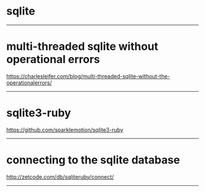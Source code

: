 # sqlite

---

# multi-threaded sqlite without operational errors

https://charlesleifer.com/blog/multi-threaded-sqlite-without-the-operationalerrors/

---

# sqlite3-ruby

https://github.com/sparklemotion/sqlite3-ruby

---

# connecting to the sqlite database

http://zetcode.com/db/sqliteruby/connect/

---
